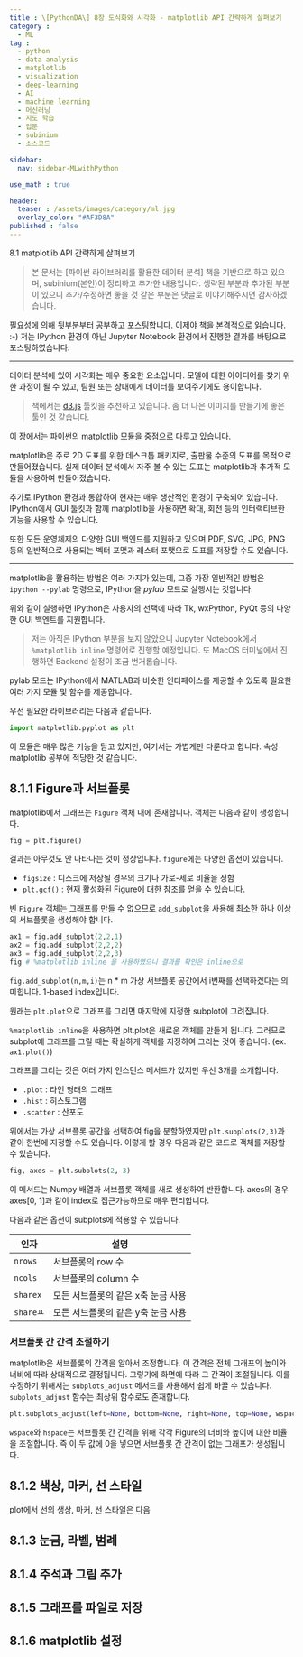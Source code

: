 ```yaml
---
title : \[PythonDA\] 8장 도식화와 시각화 - matplotlib API 간략하게 살펴보기
category :
  - ML
tag :
  - python
  - data analysis
  - matplotlib
  - visualization
  - deep-learning
  - AI
  - machine learning
  - 머신러닝
  - 지도 학습
  - 입문
  - subinium
  - 소스코드

sidebar:
  nav: sidebar-MLwithPython

use_math : true

header:
  teaser : /assets/images/category/ml.jpg
  overlay_color: "#AF3D8A"
published : false
---
```


8.1 matplotlib API 간략하게 살펴보기

> 본 문서는 [파이썬 라이브러리를 활용한 데이터 분석] 책을 기반으로 하고 있으며, subinium(본인)이 정리하고 추가한 내용입니다. 생략된 부분과 추가된 부분이 있으니 추가/수정하면 좋을 것 같은 부분은 댓글로 이야기해주시면 감사하겠습니다.

필요성에 의해 뒷부분부터 공부하고 포스팅합니다. 이제야 책을 본격적으로 읽습니다. :-)
저는 IPython 환경이 아닌 Jupyter Notebook 환경에서 진행한 결과를 바탕으로 포스팅하였습니다.

---

데이터 분석에 있어 시각화는 매우 중요한 요소입니다. 모델에 대한 아이디어를 찾기 위한 과정이 될 수 있고, 팀원 또는 상대에게 데이터를 보여주기에도 용이합니다.

> 책에서는 [d3.js](https://d3js.org) 툴킷을 추천하고 있습니다. 좀 더 나은 이미지를 만들기에 좋은 툴인 것 같습니다.

이 장에서는 파이썬의 matplotlib 모듈을 중점으로 다루고 있습니다.

matplotlib은 주로 2D 도표를 위한 데스크톱 패키지로, 출판물 수준의 도표를 목적으로 만들어졌습니다.
실제 데이터 분석에서 자주 볼 수 있는 도표는 matplotlib과 추가적 모듈을 사용하여 만들어졌습니다.

추가로 IPython 환경과 통합하여 현재는 매우 생산적인 환경이 구축되어 있습니다.
IPython에서 GUI 툴킷과 함께 matplotlib을 사용하면 확대, 회전 등의 인터랙티브한 기능을 사용할 수 있습니다.

또한 모든 운영체제의 다양한 GUI 백엔드를 지원하고 있으며 PDF, SVG, JPG, PNG 등의 일반적으로 사용되는 벡터 포맷과 래스터 포맷으로 도표를 저장할 수도 있습니다.

---

matplotlib을 활용하는 방법은 여러 가지가 있는데, 그중 가장 일반적인 방법은 `ipython --pylab` 명령으로, IPython을 *pylab* 모드로 실행시는 것입니다.

위와 같이 실행하면 IPython은 사용자의 선택에 따라 Tk, wxPython, PyQt 등의 다양한 GUI 백엔트를 지원합니다.

> 저는 아직은 IPython 부분을 보지 않았으니 Jupyter Notebook에서 `%matplotlib inline` 명령어로 진행할 예정입니다. 또 MacOS 터미널에서 진행하면 Backend 설정이 조금 번거롭습니다.

pylab 모드는 IPython에서 MATLAB과 비슷한 인터페이스를 제공할 수 있도록 필요한 여러 가지 모듈 및 함수를 제공합니다.

우선 필요한 라이브러리는 다음과 같습니다.

``` python
import matplotlib.pyplot as plt
```

이 모듈은 매우 많은 기능을 담고 있지만, 여기서는 가볍게만 다룬다고 합니다.
속성 matplotlib 공부에 적당한 것 같습니다.

## 8.1.1 Figure과 서브플롯

matplotlib에서 그래프는 `Figure` 객체 내에 존재합니다. 객체는 다음과 같이 생성합니다.

``` python
fig = plt.figure()
```

결과는 아무것도 안 나타나는 것이 정상입니다. `figure`에는 다양한 옵션이 있습니다.

- `figsize` : 디스크에 저장될 경우의 크기나 가로-세로 비율을 정함
- `plt.gcf()` : 현재 활성화된 Figure에 대한 참조를 얻을 수 있습니다.

빈 `Figure` 객체는 그래프를 만들 수 없으므로 `add_subplot`을 사용해 최소한 하나 이상의 서브플롯을 생성해야 합니다.

``` python
ax1 = fig.add_subplot(2,2,1)
ax2 = fig.add_subplot(2,2,2)
ax3 = fig.add_subplot(2,2,3)
fig # %matplotlib inline 을 사용하였으니 결과를 확인은 inline으로
```

`fig.add_subplot(n,m,i)`는 n * m 가상 서브플롯 공간에서 i번째를 선택하겠다는 의미힙니다.
1-based index입니다.

원래는 `plt.plot`으로 그래프를 그리면 마지막에 지정한 subplot에 그려집니다.

`%matplotlib inline`을 사용하면 plt.plot은 새로운 객체를 만들게 됩니다. 그러므로 subplot에 그래프를 그릴 때는 확실하게 객체를 지정하여 그리는 것이 좋습니다. (ex. `ax1.plot()`)

그래프를 그리는 것은 여러 가지 인스턴스 메서드가 있지만 우선 3개를 소개합니다.

- `.plot` : 라인 형태의 그래프
- `.hist` : 히스토그램
- `.scatter` : 산포도

위에서는 가상 서브플롯 공간을 선택하여 fig을 분할하였지만 `plt.subplots(2,3)`과 같이 한번에 지정할 수도 있습니다.
이렇게 할 경우 다음과 같은 코드로 객체를 저장할 수 있습니다.

``` python
fig, axes = plt.subplots(2, 3)
```

이 메서드는 Numpy 배열과 서브플롯 객체를 새로 생성하여 반환합니다.
axes의 경우 axes[0, 1]과 같이 index로 접근가능하므로 매우 편리합니다.

다음과 같은 옵션이 subplots에 적용할 수 있습니다.

|인자|설명|
|-|-|
|`nrows`| 서브플롯의 row 수|
|`ncols`| 서브플롯의 column 수|
|`sharex`| 모든 서브플롯의 같은 x축 눈금 사용 |
|`shareㅛ`| 모든 서브플롯의 같은 y축 눈금 사용 |

### 서브플롯 간 간격 조절하기

matplotlib은 서브플롯의 간격을 알아서 조정합니다. 이 간격은 전체 그래프의 높이와 너비에 따라 상대적으로 결정됩니다.
그렇기에 화면에 따라 그 간격이 조절됩니다. 이를 수정하기 위해서는 `subplots_adjust` 메서드를 사용해서 쉽게 바꿀 수 있습니다.
`subplots_adjust` 함수는 최상위 함수로도 존재합니다.

``` python
plt.subplots_adjust(left=None, bottom=None, right=None, top=None, wspace=None, hspace=None)
```

`wspace`와 `hspace`는 서브플롯 간 간격을 위해 각각 Figure의 너비와 높이에 대한 비율을 조절합니다.
즉 이 두 값에 0을 넣으면 서브플롯 간 간격이 없는 그래프가 생성됩니다.

## 8.1.2 색상, 마커, 선 스타일

plot에서 선의 생상, 마커, 선 스타일은 다음


## 8.1.3 눈금, 라벨, 범례

## 8.1.4 주석과 그림 추가

## 8.1.5 그래프를 파일로 저장

## 8.1.6 matplotlib 설정
